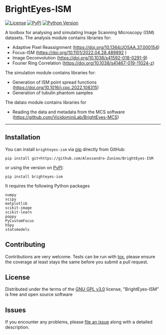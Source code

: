 # BrightEyes-ISM

[![License](https://img.shields.io/pypi/l/napari-ISM.svg?color=green)](https://github.com/VicidominiLab/ISM-processing/raw/main/LICENSE)
[![PyPI](https://img.shields.io/pypi/v/napari-ISM.svg?color=green)](https://pypi.org/project/napari-ISM)
[![Python Version](https://img.shields.io/pypi/pyversions/napari-ISM.svg?color=green)](https://python.org)
<!--
[![tests](https://github.com/VicidominiLab/napari-ISM/workflows/tests/badge.svg)](https://github.com/VicidominiLab/napari-ISM/actions)
[![codecov](https://codecov.io/gh/VicidominiLab/napari-ISM/branch/main/graph/badge.svg)](https://codecov.io/gh/VicidominiLab/napari-ISM)
-->


A toolbox for analysing and simulating Image Scanning Microscopy (ISM) datasets.
The analysis module contains libraries for:

* Adaptive Pixel Reassignment (https://doi.org/10.1364/JOSAA.37.000154)
* Focus-ISM (https://doi.org/10.1101/2022.04.28.489892 )
* Image Deconvolution (https://doi.org/10.1038/s41592-018-0291-9)
* Fourier Ring Correlation (https://doi.org/10.1038/s41467-019-11024-z)

The simulation module contains libraries for:

* Generation of ISM point spread functions (https://doi.org/10.1016/j.cpc.2022.108315)
* Generation of tubulin phantom samples

The dataio module contains libraries for

* Reading the data and metadata from the MCS software (https://github.com/VicidominiLab/BrightEyes-MCS)

----------------------------------

## Installation

You can install `brighteyes-ism` via [pip] directly from GitHub:

    pip install git+https://github.com/Alessandro-Zunino/BrightEyes-ISM

or using the version on [PyPI]:

    pip install brighteyes-ism

It requires the following Python packages

    numpy
	scipy
    matplotlib
	scikit-image
    scikit-learn
	poppy
	PyCustomFocus
    h5py
	statsmodels

## Contributing

Contributions are very welcome. Tests can be run with [tox], please ensure
the coverage at least stays the same before you submit a pull request.

## License

Distributed under the terms of the [GNU GPL v3.0] license,
"BrightEyes-ISM" is free and open source software

## Issues

If you encounter any problems, please [file an issue] along with a detailed description.

[MIT]: http://opensource.org/licenses/MIT
[BSD-3]: http://opensource.org/licenses/BSD-3-Clause
[GNU GPL v3.0]: http://www.gnu.org/licenses/gpl-3.0.txt
[GNU LGPL v3.0]: http://www.gnu.org/licenses/lgpl-3.0.txt
[Apache Software License 2.0]: http://www.apache.org/licenses/LICENSE-2.0
[Mozilla Public License 2.0]: https://www.mozilla.org/media/MPL/2.0/index.txt

[file an issue]: https://github.com/VicidominiLab/brighteyes-ism/issues

[tox]: https://tox.readthedocs.io/en/latest/
[pip]: https://pypi.org/project/pip/
[PyPI]: https://pypi.org/
